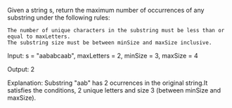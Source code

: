 Given a string s, return the maximum number of occurrences of any substring under the following rules:

    The number of unique characters in the substring must be less than or equal to maxLetters.
    The substring size must be between minSize and maxSize inclusive.

Input: s = "aababcaab", maxLetters = 2, minSize = 3, maxSize = 4

Output: 2

Explanation: Substring "aab" has 2 ocurrences in the original string.It satisfies the conditions, 2 unique letters and size 3 (between minSize and maxSize).